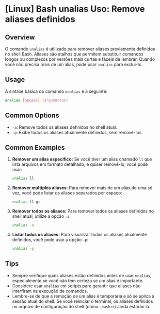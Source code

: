 # [Linux] Bash unalias Uso: Remove aliases definidos

## Overview
O comando `unalias` é utilizado para remover aliases previamente definidos no shell Bash. Aliases são atalhos que permitem substituir comandos longos ou complexos por versões mais curtas e fáceis de lembrar. Quando você não precisa mais de um alias, pode usar `unalias` para excluí-lo.

## Usage
A sintaxe básica do comando `unalias` é a seguinte:

```bash
unalias [opções] [argumentos]
```

## Common Options
- `-a`: Remove todos os aliases definidos no shell atual.
- `-p`: Exibe todos os aliases atualmente definidos, sem removê-los.

## Common Examples

1. **Remover um alias específico:**
   Se você tiver um alias chamado `ll` que lista arquivos em formato detalhado, e quiser removê-lo, você pode usar:

   ```bash
   unalias ll
   ```

2. **Remover múltiplos aliases:**
   Para remover mais de um alias de uma só vez, você pode listar os aliases separados por espaço:

   ```bash
   unalias ll gs
   ```

3. **Remover todos os aliases:**
   Para remover todos os aliases definidos no shell atual, utilize a opção `-a`:

   ```bash
   unalias -a
   ```

4. **Listar todos os aliases:**
   Para visualizar todos os aliases atualmente definidos, você pode usar a opção `-p`:

   ```bash
   unalias -p
   ```

## Tips
- Sempre verifique quais aliases estão definidos antes de usar `unalias`, especialmente se você não tem certeza se um alias é importante.
- Considere usar `unalias` em scripts para garantir que aliases não interfiram na execução de comandos.
- Lembre-se de que a remoção de um alias é temporária e só se aplica à sessão atual do shell. Se você reiniciar o terminal, os aliases definidos no arquivo de configuração do shell (como `.bashrc`) ainda estarão lá.